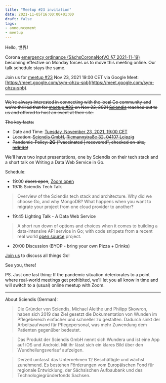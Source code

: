 ```yaml
---
title: "Meetup #23 invitation"
date: 2021-11-05T16:00:00+01:00
draft: false
tags:
- announcement
- meetup
---
```


Hello, 世界!

Corona [emergency ordinance (SächsCoronaNotVO §7
2021-11-19)](https://www.coronavirus.sachsen.de/download/SaechsCoronaNotVO-2021-11-19.pdf#page=7)
becoming effective on Monday forces us to move this meeting online. Our talk
schedule stays the same.

Join us for [meetup
#23](https://www.meetup.com/Leipzig-Golang/events/280096219/) Nov 23, 2021
19:00 CET via Google Meet:
[https://meet.google.com/sym-ohzu-spb](https://meet.google.com/sym-ohzu-spb).

----

~~We're always interested in connecting with the local Go community and we're
thrilled that for [meetup #23](https://www.meetup.com/Leipzig-Golang/events/280096219/) on Nov 23, 2021
[Sciendis](https://www.sciendis.de/) reached out to us and offered to host an
event at their site.~~

~~The key facts:~~

* Date and Time: [Tuesday, November 23, 2021, 19:00 CET](https://www.meetup.com/Leipzig-Golang/events/280096219/)
* ~~Location: [Sciendis GmbH](https://www.sciendis.de/), [Riemannstraße 32, 04107 Leipzig](https://www.openstreetmap.org/way/48244220#map=17/51.33113/12.37591)~~
* ~~Pandemic-Policy: **2G** ("vaccinated | recovered", checked on-site, [mdr.de](https://www.mdr.de/nachrichten/sachsen/corona-verordnung-zwei-g-strengere-regeln-kabinett-100.html))~~

We'll have two input presentations, one by Sciendis on their tech stack and a
short talk on Writing a Data Web Service in Go.

Schedule:

* 19:00 ~~doors open~~, [Zoom open](https://us02web.zoom.us/s/81296841393)
* 19:15 Sciendis Tech Talk

> Overview of the Sciendis tech stack and architecture. Why did we choose Go,
> and why MongoDB? What happens when you want to migrate your project from one
> cloud provider to another?

* 19:45 Lighting Talk - A Data Web Service

> A short run down of options and choices when it comes to building a
> data-intensive API service in Go; with code snippets from a recent real world
> [open source](https://github.com/miku/labe/tree/main/tools/spindel) project.

* 20:00 Discussion (BYOP - bring your own Pizza + Drinks)

[Join us](https://www.meetup.com/Leipzig-Golang/events/280096219/) to discuss
all things Go!

See you, there!

PS. Just one last thing: If the pandemic situation deteriorates to a point where
real-world meetings get prohibited, we'll let you all know in time and will switch
to a (usual) online meetup with Zoom.

----

About Sciendis (German):

> Die Gründer von Sciendis, Michael Aleithe und Philipp Skowron, haben sich
> 2019 das Ziel gesetzt die Dokumentation von Wunden im Pflegebereich einfacher
> und schneller zu gestalten. Dadurch sinkt der Arbeitsaufwand für
> Pflegepersonal, was mehr Zuwendung dem Patienten gegenüber bedeutet.

> Das Produkt der Sciendis GmbH nennt sich Wundera und ist eine App auf iOS und
> Android. Mit ihr lässt sich ein klares Bild über den Wundheilungsverlauf
> aufzeigen.

> Derzeit umfasst das Unternehmen 12 Beschäftigte und wächst zunehmend. Es
> bestehen Förderungen vom Europäischen Fond für regionale Entwicklung, der
> Sächsischen Aufbaubank und des Technologiegründerfonds Sachsen.


<!--

TODO: outreach.

* https://www.linkedin.com/posts/martin-czygan-58348842_leipzig-golang-meetup-23-activity-6868910290419929089-7pl6

-->
